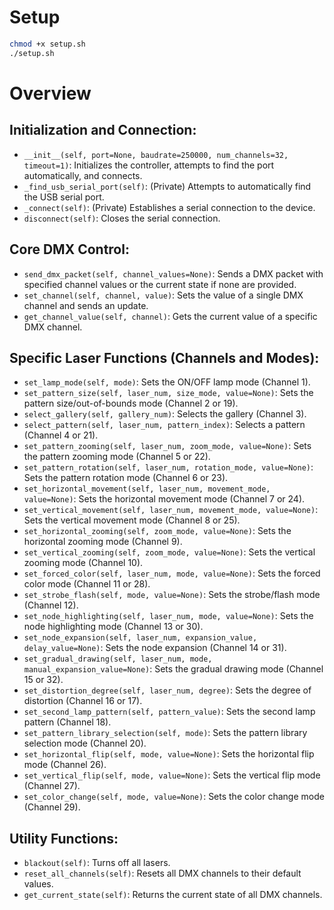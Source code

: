 # Setup

```bash
chmod +x setup.sh
./setup.sh
```

# Overview

## Initialization and Connection:

*   `__init__(self, port=None, baudrate=250000, num_channels=32, timeout=1)`: Initializes the controller, attempts to find the port automatically, and connects.
*   `_find_usb_serial_port(self)`: (Private) Attempts to automatically find the USB serial port.
*   `_connect(self)`: (Private) Establishes a serial connection to the device.
*   `disconnect(self)`: Closes the serial connection.

## Core DMX Control:

*   `send_dmx_packet(self, channel_values=None)`: Sends a DMX packet with specified channel values or the current state if none are provided.
*   `set_channel(self, channel, value)`: Sets the value of a single DMX channel and sends an update.
*   `get_channel_value(self, channel)`: Gets the current value of a specific DMX channel.

## Specific Laser Functions (Channels and Modes):

*   `set_lamp_mode(self, mode)`: Sets the ON/OFF lamp mode (Channel 1).
*   `set_pattern_size(self, laser_num, size_mode, value=None)`: Sets the pattern size/out-of-bounds mode (Channel 2 or 19).
*   `select_gallery(self, gallery_num)`: Selects the gallery (Channel 3).
*   `select_pattern(self, laser_num, pattern_index)`: Selects a pattern (Channel 4 or 21).
*   `set_pattern_zooming(self, laser_num, zoom_mode, value=None)`: Sets the pattern zooming mode (Channel 5 or 22).
*   `set_pattern_rotation(self, laser_num, rotation_mode, value=None)`: Sets the pattern rotation mode (Channel 6 or 23).
*   `set_horizontal_movement(self, laser_num, movement_mode, value=None)`: Sets the horizontal movement mode (Channel 7 or 24).
*   `set_vertical_movement(self, laser_num, movement_mode, value=None)`: Sets the vertical movement mode (Channel 8 or 25).
*   `set_horizontal_zooming(self, zoom_mode, value=None)`: Sets the horizontal zooming mode (Channel 9).
*   `set_vertical_zooming(self, zoom_mode, value=None)`: Sets the vertical zooming mode (Channel 10).
*   `set_forced_color(self, laser_num, mode, value=None)`: Sets the forced color mode (Channel 11 or 28).
*   `set_strobe_flash(self, mode, value=None)`: Sets the strobe/flash mode (Channel 12).
*   `set_node_highlighting(self, laser_num, mode, value=None)`: Sets the node highlighting mode (Channel 13 or 30).
*   `set_node_expansion(self, laser_num, expansion_value, delay_value=None)`: Sets the node expansion (Channel 14 or 31).
*   `set_gradual_drawing(self, laser_num, mode, manual_expansion_value=None)`: Sets the gradual drawing mode (Channel 15 or 32).
*   `set_distortion_degree(self, laser_num, degree)`: Sets the degree of distortion (Channel 16 or 17).
*   `set_second_lamp_pattern(self, pattern_value)`: Sets the second lamp pattern (Channel 18).
*   `set_pattern_library_selection(self, mode)`: Sets the pattern library selection mode (Channel 20).
*   `set_horizontal_flip(self, mode, value=None)`: Sets the horizontal flip mode (Channel 26).
*   `set_vertical_flip(self, mode, value=None)`: Sets the vertical flip mode (Channel 27).
*   `set_color_change(self, mode, value=None)`: Sets the color change mode (Channel 29).

## Utility Functions:

*   `blackout(self)`: Turns off all lasers.
*   `reset_all_channels(self)`: Resets all DMX channels to their default values.
*   `get_current_state(self)`: Returns the current state of all DMX channels.